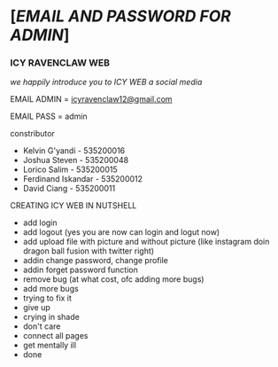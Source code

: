 # [*EMAIL AND PASSWORD FOR ADMIN*]
### ICY RAVENCLAW WEB

*we happily introduce you to ICY WEB a social media*

EMAIL ADMIN = icyravenclaw12@gmail.com

EMAIL PASS  = admin

constributor 
* Kelvin G'yandi - 535200016
* Joshua Steven - 535200048
* Lorico Salim - 535200015
* Ferdinand Iskandar - 535200012
* David Ciang - 535200011

CREATING ICY WEB IN NUTSHELL

* add login
* add logout (yes you are now can login and logut now)
* add upload file with picture and without picture (like instagram doin  dragon ball fusion with twitter right)
* addin change password, change profile
* addin forget password function
* remove bug (at what cost, ofc adding more bugs)
* add more bugs
* trying to fix it
* give up
* crying in shade
* don't care
* connect all pages
* get mentally ill
* done
